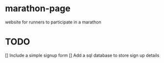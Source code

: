 # marathon-page
website for runners to participate in a marathon 

# TODO
[] Include a simple signup form
[] Add a sql database to store sign up details
